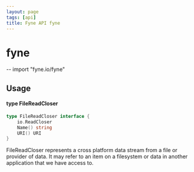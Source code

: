 ```yaml
---
layout: page
tags: [api]
title: Fyne API fyne
---
```


# fyne
--
    import "fyne.io/fyne"

## Usage

#### type FileReadCloser

```go
type FileReadCloser interface {
	io.ReadCloser
	Name() string
	URI() URI
}
```

FileReadCloser represents a cross platform data stream from a file or provider
of data. It may refer to an item on a filesystem or data in another application
that we have access to.
